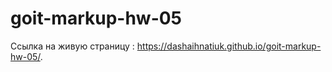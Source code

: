 # goit-markup-hw-05

Ссылка на живую страницу : https://dashaihnatiuk.github.io/goit-markup-hw-05/.
